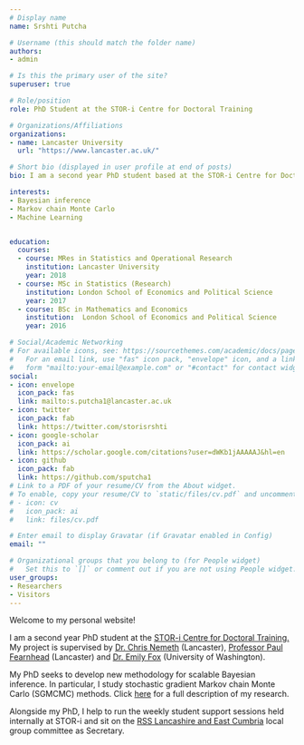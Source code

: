 ```yaml
---
# Display name
name: Srshti Putcha

# Username (this should match the folder name)
authors:
- admin

# Is this the primary user of the site?
superuser: true

# Role/position
role: PhD Student at the STOR-i Centre for Doctoral Training

# Organizations/Affiliations
organizations:
- name: Lancaster University
  url: "https://www.lancaster.ac.uk/"

# Short bio (displayed in user profile at end of posts)
bio: I am a second year PhD student based at the STOR-i Centre for Doctoral Training. 

interests:
- Bayesian inference
- Markov chain Monte Carlo
- Machine Learning


education:
  courses:
  - course: MRes in Statistics and Operational Research
    institution: Lancaster University
    year: 2018
  - course: MSc in Statistics (Research)
    institution: London School of Economics and Political Science
    year: 2017
  - course: BSc in Mathematics and Economics
    institution:  London School of Economics and Political Science
    year: 2016

# Social/Academic Networking
# For available icons, see: https://sourcethemes.com/academic/docs/page-builder/#icons
#   For an email link, use "fas" icon pack, "envelope" icon, and a link in the
#   form "mailto:your-email@example.com" or "#contact" for contact widget.
social:
- icon: envelope
  icon_pack: fas
  link: mailto:s.putcha1@lancaster.ac.uk
- icon: twitter
  icon_pack: fab
  link: https://twitter.com/storisrshti
- icon: google-scholar
  icon_pack: ai
  link: https://scholar.google.com/citations?user=dWKb1jAAAAAJ&hl=en
- icon: github
  icon_pack: fab
  link: https://github.com/sputcha1
# Link to a PDF of your resume/CV from the About widget.
# To enable, copy your resume/CV to `static/files/cv.pdf` and uncomment the lines below.
# - icon: cv
#   icon_pack: ai
#   link: files/cv.pdf

# Enter email to display Gravatar (if Gravatar enabled in Config)
email: ""

# Organizational groups that you belong to (for People widget)
#   Set this to `[]` or comment out if you are not using People widget.
user_groups:
- Researchers
- Visitors
---
```

Welcome to my personal website!

I am a second year PhD student at the [STOR-i Centre for Doctoral Training.](/stor-i/) My project is supervised by [Dr. Chris Nemeth](https://www.lancaster.ac.uk/~nemeth/) (Lancaster), [Professor Paul Fearnhead](https://maths.lancs.ac.uk/~fearnhea/) (Lancaster) and [Dr. Emily Fox](https://homes.cs.washington.edu/~ebfox/) (University of Washington).

My PhD seeks to develop new methodology for scalable Bayesian inference. In particular, I study stochastic gradient Markov chain Monte Carlo (SGMCMC) methods. Click [here](research/) for a full description of my research. 

Alongside my PhD, I help to run the weekly student support sessions held internally at STOR-i and sit on the [RSS Lancashire and East Cumbria](https://www.rss-lancashire.org.uk/home) local group committee as Secretary.
